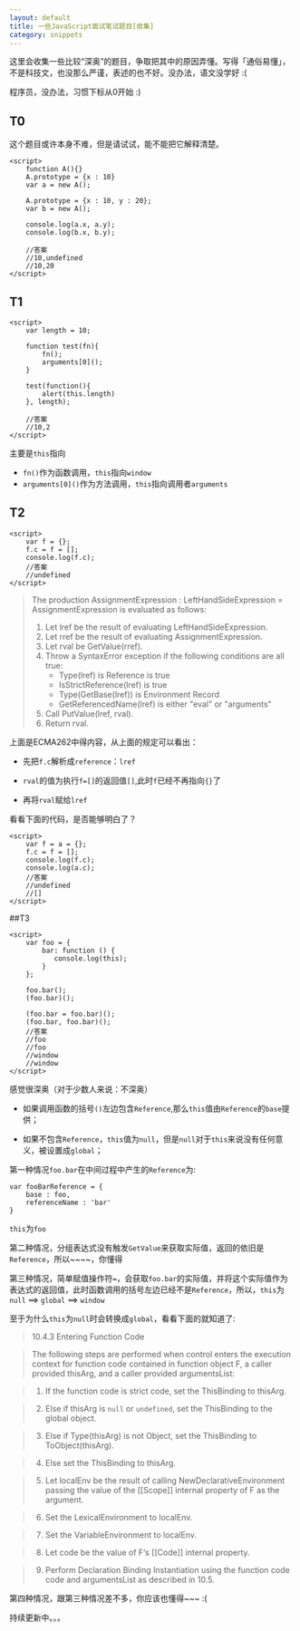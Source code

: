 ```yaml
---
layout: default
title: 一些JavaScript面试笔试题目[收集]
category: snippets
---
```


这里会收集一些比较“深奥”的题目，争取把其中的原因弄懂。写得「通俗易懂」，不是科技文，也没那么严谨，表述的也不好。没办法，语文没学好 :(

程序员，没办法，习惯下标从0开始 :)

## T0

这个题目或许本身不难，但是请试试，能不能把它解释清楚。

    <script>
        function A(){}
        A.prototype = {x : 10}
        var a = new A();
        
        A.prototype = {x : 10, y : 20};
        var b = new A();
        
        console.log(a.x, a.y);
        console.log(b.x, b.y);
        
        //答案
        //10,undefined
        //10,20
    </script>

## T1

    <script>
        var length = 10;

        function test(fn){
            fn();  
            arguments[0]();
        }

        test(function(){
            alert(this.length)
        }, length);

        //答案
        //10,2
    </script>
    
主要是<code>this</code>指向

* `fn()`作为函数调用，`this`</code>指向`window`
* `arguments[0]()`作为方法调用，`this`指向调用者`arguments`
    
## T2

    <script>
        var f = {};
        f.c = f = [];
        console.log(f.c);
        //答案
        //undefined
    </script>
   
>   
> The production AssignmentExpression : LeftHandSideExpression = AssignmentExpression is evaluated as follows:  
>    1. Let lref be the result of evaluating LeftHandSideExpression.  
>    2. Let rref be the result of evaluating AssignmentExpression.  
>    3. Let rval be GetValue(rref).  
>    4. Throw a SyntaxError exception if the following conditions are all true:  
>        * Type(lref) is Reference is true  
>        * IsStrictReference(lref) is true  
>        * Type(GetBase(lref)) is Environment Record  
>        * GetReferencedName(lref) is either "eval" or "arguments"  
>    5. Call PutValue(lref, rval).  
>    6. Return rval.   
>  

上面是ECMA262中得内容，从上面的规定可以看出：

* 先把`f.c`解析成`reference`：`lref`
    
* `rval`的值为执行`f=[]`的返回值`[]`,此时`f`已经不再指向`{}`了
    
* 再将`rval`赋给`lref`

看看下面的代码，是否能够明白了？  

    <script>
        var f = a = {};
        f.c = f = [];
        console.log(f.c);
        console.log(a.c);
        //答案
        //undefined
        //[]
    </script>

##T3

    <script>
        var foo = {
            bar: function () {
               console.log(this);
            }
        };
                     
        foo.bar();
        (foo.bar)();
                     
        (foo.bar = foo.bar)();
        (foo.bar, foo.bar)();
        //答案
        //foo
        //foo
        //window
        //window
    </script>

感觉很深奥（对于少数人来说：不深奥）

* 如果调用函数的括号`()`左边包含`Reference`,那么`this`值由`Reference`的`base`提供；

* 如果不包含`Reference`，`this`值为`null`，但是`null`对于`this`来说没有任何意义，被设置成`global`；

第一种情况`foo.bar`在中间过程中产生的`Reference`为:

    var fooBarReference = {
        base : foo,
        referenceName : 'bar'
    }

`this`为`foo`

第二种情况，分组表达式没有触发`GetValue`来获取实际值，返回的依旧是`Reference`，所以~~~~，你懂得

第三种情况，简单赋值操作符`=`，会获取`foo.bar`的实际值，并将这个实际值作为表达式的返回值，此时函数调用的括号左边已经不是`Reference`，所以，`this`为`null` ==> `global` ==> `window`

至于为什么`this`为`null`时会转换成`global`，看看下面的就知道了:

> 10.4.3 Entering Function Code

> The following steps are performed when control enters the execution context for function code contained in function object F, a caller provided thisArg, and a caller provided argumentsList:  

> 1. If the function code is strict code, set the ThisBinding to thisArg.  

> 2. Else if thisArg is `null` or `undefined`, set the ThisBinding to the global object.  

> 3. Else if Type(thisArg) is not Object, set the ThisBinding to ToObject(thisArg).  

> 4. Else set the ThisBinding to thisArg.  

> 5. Let localEnv be the result of calling NewDeclarativeEnvironment passing the value of the [[Scope]] internal property of F as the argument.  

> 6. Set the LexicalEnvironment to localEnv.  

> 7. Set the VariableEnvironment to localEnv.  

> 8. Let code be the value of F‘s [[Code]] internal property.  

> 9. Perform Declaration Binding Instantiation using the function code code and argumentsList as described in 10.5.  

第四种情况，跟第三种情况差不多，你应该也懂得~~~ :(


持续更新中。。。
